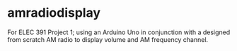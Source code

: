 # amradiodisplay
For ELEC 391 Project 1; using an Arduino Uno in conjunction with a designed from scratch AM radio to display volume and AM frequency channel. 
